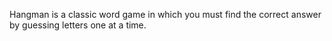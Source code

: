 Hangman is a classic word game in which you must find the correct answer by guessing letters one at a time.
